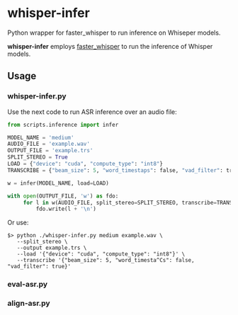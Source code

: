 # whisper-infer
Python wrapper for faster_whisper to run inference on Whiseper models.

**whisper-infer** employs [faster_whisper](https://github.com/SYSTRAN/faster-whisper/) to run the inference of Whisper models.

## Usage

### whisper-infer.py

Use the next code to run ASR inference over an audio file:
```python
from scripts.inference import infer

MODEL_NAME = 'medium'
AUDIO_FILE = 'example.wav'
OUTPUT_FILE = 'example.trs'
SPLIT_STEREO = True
LOAD = {"device": "cuda", "compute_type": "int8"}
TRANSCRIBE = {"beam_size": 5, "word_timestaps": false, "vad_filter": true}

w = infer(MODEL_NAME, load=LOAD)

with open(OUTPUT_FILE, 'w') as fdo:
     for l in w(AUDIO_FILE, split_stereo=SPLIT_STEREO, transcribe=TRANSCRIBE):
     	 fdo.write(l + '\n')
```

Or use:
```
$> python ./whisper-infer.py medium example.wav \
   --split_stereo \
   --output example.trs \
   --load '{"device": "cuda", "compute_type": "int8"}' \
   --transcribe '{"beam_size": 5, "word_timesta^Cs": false, "vad_filter": true}'
```

### eval-asr.py


### align-asr.py

